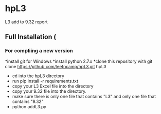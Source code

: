 # hpL3
L3 add to 9.32 report

## Full Installation (
### For compliing a new version

*install git for Windows
*install python 2.7.x
*clone this repository with git clone https://github.com/leetncamp/hpL3.git hpL3
* cd into the hpL3 directory 
* run pip install -r requirements.txt
* copy your L3 Excel file into the directory
* copy your 9.32 file into the directory. 
* make sure there is only one file that contains "L3" and only one file that contains "9.32"
* python addL3.py
